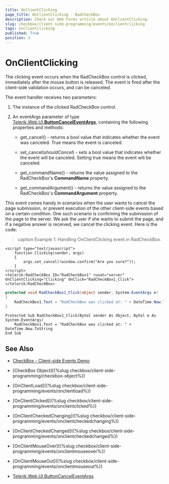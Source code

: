 ```yaml
---
title: OnClientClicking
page_title: OnClientClicking - RadCheckBox
description: Check our Web Forms article about OnClientClicking.
slug: checkbox/client-side-programming/events/onclientclicking
tags: onclientclicking
published: True
position: 3
---
```


# OnClientClicking

The clicking event occurs when the RadCheckBox control is clicked, immediately after the mouse button is released. The event is fired after the client-side validation occurs, and can be canceled.

The event handler receives two parameters:

1. The instance of the clicked RadCheckBox control.

1. An eventArgs parameter of type [Telerik.Web.UI.**ButtonCancelEventArgs**](https://docs.telerik.com/devtools/aspnet-ajax/api/client/args/Telerik.Web.UI.ButtonCancelEventArgs), containing the following properties and methods:

	* get_cancel() - returns a bool value that indicates whether the event was canceled. True means the event is canceled.

	* set_cancel(*shouldCancel*) - sets a bool value that indicates whether the event will be canceled. Setting true means the event will be canceled.

	* get_commandName() - returns the value assigned to the RadCheckBox's **CommandName** property.

	* get_commandArgument() - returns the value assigned to the RadCheckBox's **CommandArgument** property.

This event comes handy in scenarios when the user wants to cancel the page submission, or prevent execution of the other client-side events based on a certain condition. One such scenario is confirming the submission of the page to the server. We ask the user if she wants to submit the page, and if a negative answer is received, we cancel the clicking event. Here is the code:

>caption Example 1: Handling OnClientClicking event in RadCheckBox.

````ASP.NET
<script type="text/javascript">
	function Clicking(sender, args)
	{
		args.set_cancel(!window.confirm("Are you sure?"));
	}
</script>
<telerik:RadCheckBox ID="RadCheckBox1" runat="server" OnClientClicking="Clicking" OnClick="RadCheckBox1_Click">
</telerik:RadCheckBox>
````

````C#
protected void RadCheckBox1_Click(object sender, System.EventArgs e)
{
	RadCheckBox1.Text = "RadCheckBox was clicked at: " + DateTime.Now.ToString();
}
````
````VB
Protected Sub RadCheckBox1_Click(ByVal sender As Object, ByVal e As System.EventArgs)
	RadCheckBox1.Text = "RadCheckBox was clicked at: " + DateTime.Now.ToString
End Sub
````

## See Also

 * [CheckBox - Client-side Events Demo](https://demos.telerik.com/aspnet-ajax/checkbox/client-side-api/client-side-events/defaultcs.aspx)

 * [CheckBox Object]({%slug checkbox/client-side-programming/checkbox-object%})
 
 * [OnClientLoad]({%slug checkbox/client-side-programming/events/onclientload%})
 
 * [OnClientClicked]({%slug checkbox/client-side-programming/events/onclientclicked%})
 
 * [OnClientCheckedChanging]({%slug checkbox/client-side-programming/events/onclientcheckedchanging%})

 * [OnClientCheckedChanged]({%slug checkbox/client-side-programming/events/onclientcheckedchanged%})
 
 * [OnClientMouseOver]({%slug checkbox/client-side-programming/events/onclientmouseover%})
 
 * [OnClientMouseOut]({%slug checkbox/client-side-programming/events/onclientmouseout%})
 
 * [Telerik.Web.UI.ButtonCancelEventArgs](https://docs.telerik.com/devtools/aspnet-ajax/api/client/args/Telerik.Web.UI.ButtonCancelEventArgs)

